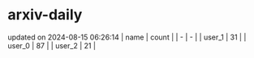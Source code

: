 # arxiv-daily
updated on 2024-08-15 06:26:14
| name | count |
| - | - |
| user_1 | 31 |
| user_0 | 87 |
| user_2 | 21 |
